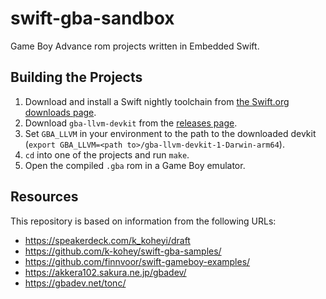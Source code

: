 # swift-gba-sandbox

Game Boy Advance rom projects written in Embedded Swift.

## Building the Projects

1. Download and install a Swift nightly toolchain from [the Swift.org downloads page](https://www.swift.org/download/#snapshots).
2. Download `gba-llvm-devkit` from the [releases page](https://github.com/stuij/gba-llvm-devkit/releases).
3. Set `GBA_LLVM` in your environment to the path to the downloaded devkit (`export GBA_LLVM=<path to>/gba-llvm-devkit-1-Darwin-arm64`).
4. `cd` into one of the projects and run `make`.
5. Open the compiled `.gba` rom in a Game Boy emulator.

## Resources
This repository is based on information from the following URLs:

- https://speakerdeck.com/k_koheyi/draft
- https://github.com/k-kohey/swift-gba-samples/
- https://github.com/finnvoor/swift-gameboy-examples/
- https://akkera102.sakura.ne.jp/gbadev/
- https://gbadev.net/tonc/
